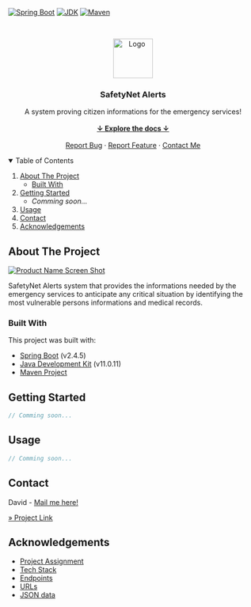 <!-- PROJECT SHIELDS -->
[![Spring Boot][springboot-shield]][springboot-url]
[![JDK][jdk-shield]][jdk-url]
[![Maven][maven-shield]][maven-url]



<!-- PROJECT LOGO -->
<br />
<p align="center">
    <img src="src/main/resources/static/images/logo.png" alt="Logo" width="80" height="80">

<h3 align="center">SafetyNet Alerts</h3>

  <p align="center">
    A system proving citizen informations for the emergency services!
    <br />
    <br />
    <a href="#summary"><strong>↓ Explore the docs ↓</strong></a>
    <br />
    <br />
    <a href="https://bitbucket.org/david-bbc/openclassrooms-emergency-system/jira">Report Bug</a>
    ·
    <a href="https://bitbucket.org/david-bbc/openclassrooms-emergency-system/jira">Report Feature</a>
    ·
    <a href="mailto:rocambin@gmail.com">Contact Me</a>
  </p>
</p>



<!-- TABLE OF CONTENTS -->
<details open="open">
<summary id="summary">Table of Contents</summary>
  <ol>
    <li>
      <a href="#about-the-project">About The Project</a>
      <ul>
        <li><a href="#built-with">Built With</a></li>
      </ul>
    </li>
    <li>
      <a href="#getting-started">Getting Started</a>
      <ul>
        <li><i>Comming soon...</i></li>
      </ul>
    </li>
    <li><a href="#usage">Usage</a></li>
    <li><a href="#contact">Contact</a></li>
    <li><a href="#acknowledgements">Acknowledgements</a></li>
  </ol>
</details>



<!-- ABOUT THE PROJECT -->

## About The Project

[![Product Name Screen Shot][product-screenshot]](https://example.com)

SafetyNet Alerts system that provides the informations needed by the emergency services to anticipate any critical
situation by identifying the most vulnerable persons informations and medical records.

### Built With

This project was built with:

* [Spring Boot]([springboot-url]) (v2.4.5)
* [Java Development Kit]([jdk-url]) (v11.0.11)
* [Maven Project]([maven-url])

<!-- GETTING STARTED -->

## Getting Started

```Java
// Comming soon...
```

<!-- USAGE EXAMPLES -->

## Usage

```Java
// Comming soon...
```

<!-- CONTACT -->

## Contact

David - [Mail me here!](mailto:rocambin@gmail.com)

[» Project Link](https://bitbucket.org/david-bbc/openclassrooms-emergency-system)



<!-- ACKNOWLEDGEMENTS -->

## Acknowledgements

* [Project Assignment](https://openclassrooms.com/fr/paths/191/projects/739/assignment)
* [Tech Stack](https://s3-eu-west-1.amazonaws.com/course.oc-static.com/projects/DAJava_P5/Spe%CC%81cifications+et+stack+technique+des+SafetyNet+Alerts.pdf)
* [Endpoints](https://s3-eu-west-1.amazonaws.com/course.oc-static.com/projects/DAJava_P5/Endpoints.pdf)
* [URLs](https://s3-eu-west-1.amazonaws.com/course.oc-static.com/projects/DAJava_P5/URLs.pdf)
* [JSON data](https://s3-eu-west-1.amazonaws.com/course.oc-static.com/projects/DA+Java+EN/P5+/data.json)

<!-- MARKDOWN LINKS & IMAGES -->
<!-- https://www.markdownguide.org/basic-syntax/#reference-style-links -->

[springboot-shield]: https://img.shields.io/badge/Spring_Boot-2.4.5-green?style=for-the-badge

[springboot-url]: https://docs.spring.io/spring-boot/docs/2.5.0-SNAPSHOT/reference/htmlsingle/

[jdk-shield]: https://img.shields.io/badge/Java_Development_Kit-11.0.11-red?style=for-the-badge

[jdk-url]: https://docs.oracle.com/en/java/javase/11/

[maven-shield]: https://img.shields.io/badge/Maven_Project-purple?style=for-the-badge

[maven-url]: https://maven.apache.org/guides/

[product-screenshot]: src/main/resources/static/images/screenshot.png